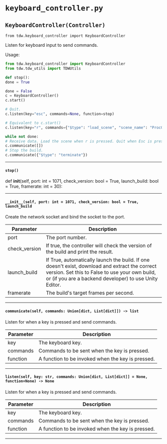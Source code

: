 # `keyboard_controller.py`

## `KeyboardController(Controller)`

`from tdw.keyboard_controller import KeyboardController`

Listen for keyboard input to send commands.

Usage:

```python
from tdw.keyboard_controller import KeyboardController
from tdw.tdw_utils import TDWUtils

def stop():
done = True

done = False
c = KeyboardController()
c.start()

# Quit.
c.listen(key="esc", commands=None, function=stop)

# Equivalent to c.start()
c.listen(key="r", commands={"$type": "load_scene", "scene_name": "ProcGenScene"}, function=None)

while not done:
# Receive data. Load the scene when r is pressed. Quit when Esc is pressed.
c.communicate([])
# Stop the build.
c.communicate({"$type": "terminate"})
```

***

#### `stop()`

def __init__(self, port: int = 1071, check_version: bool = True, launch_build: bool = True,
framerate: int = 30):

***

#### `__init__(self, port: int = 1071, check_version: bool = True, launch_build`

Create the network socket and bind the socket to the port.

| Parameter | Description |
| --- | --- |
| port | The port number. |
| check_version | If true, the controller will check the version of the build and print the result. |
| launch_build | If True, automatically launch the build. If one doesn't exist, download and extract the correct version. Set this to False to use your own build, or (if you are a backend developer) to use Unity Editor. |
| framerate | The build's target frames per second. |

***

#### `communicate(self, commands: Union[dict, List[dict]]) -> list`

Listen for when a key is pressed and send commands.

| Parameter | Description |
| --- | --- |
| key | The keyboard key. |
| commands | Commands to be sent when the key is pressed. |
| function | A function to be invoked when the key is pressed. |

***

#### `listen(self, key: str, commands: Union[dict, List[dict]] = None, function=None) -> None`

Listen for when a key is pressed and send commands.

| Parameter | Description |
| --- | --- |
| key | The keyboard key. |
| commands | Commands to be sent when the key is pressed. |
| function | A function to be invoked when the key is pressed. |

***

